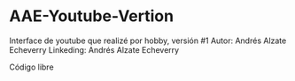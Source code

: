 # AAE-Youtube-Vertion
Interface de youtube que realizé por hobby, versión #1 
Autor: Andrés Alzate Echeverry 
Linkeding: Andrés Alzate Echeverry

Código libre
